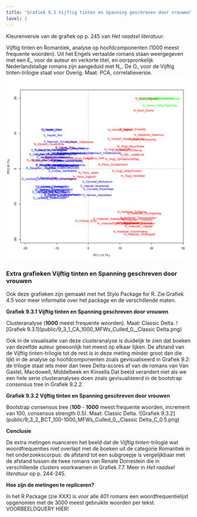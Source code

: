 ```yaml
---
title: "Grafiek 9.3 Vijftig tinten en Spanning geschreven door vrouwen"
level: 2
---
```


Kleurenversie van de grafiek op p. 245 van *Het raadsel literatuur*.

Vijftig tinten en Romantiek, analyse op hoofdcomponenten (1000 meest frequente woorden). Uit het Engels vertaalde romans staan weergegeven met een E_ voor de auteur en verkorte titel, en oorspronkelijk
Nederlandstalige romans zijn aangeduid met N_. De O_ voor de Vijftig tinten-trilogie staat voor Overig. Maat: PCA, correlatieversie.
![Grafiek 9.3](public/9_3_0_PCA_1000_MFWs_Culled_0__PCA__corr.png)

### **Extra grafieken Vijftig tinten en Spanning geschreven door vrouwen**

Ook deze grafieken zijn gemaakt met het Stylo Package for R. Zie  Grafiek 4.5 voor meer informatie over het package en de verschillende maten.


**Grafiek 9.3.1 Vijftig tinten en Spanning geschreven door vrouwen**

Clusteranalyse (**1000** meest frequente woorden). Maat: Classic Delta.
![Grafiek 9.3.1](public/9_3_1_CA_1000_MFWs_Culled_0__Classic Delta.png)

Ook in de visualisatie van deze clusteranalyse is duidelijk te zien dat boeken van dezelfde auteur gewoonlijk het meest op elkaar lijken. De afstand van de Vijftig tinten-trilogie tot de rest is in deze meting minder groot dan die lijkt in de analyse op hoofdcomponenten zoals gevisualiseerd in Grafiek 9.2: de trilogie staat iets meer dan twee Delta-scores af van de romans van Van Gastel, Macdowell, Middelbeek en Kinsella.Dat beeld verandert niet als we een hele serie clusteranalyses doen zoals gevisualiseerd in de bootstrap consensus tree in Grafiek 9.2.2.

**Grafiek 9.3.2 Vijftig tinten en Spanning geschreven door vrouwen**

Bootstrap consensus tree (**100** - **1000** meest frequente woorden, increment van 100, consensus strength 0.5). Maat: Classic Delta.
![Grafiek 9.3.2](public/9_3_2_BCT_100-1000_MFWs_Culled_0__Classic Delta_C_0.5.png)

**Conclusie**

De extra metingen nuanceren het beeld dat de *Vijftig tinten*-trilogie wat woordfrequenties niet overlapt met de boeken uit de categorie Romantiek in het onderzoekscorpus: de afstand tot een subgroepje is vergelijkbaar met de afstand tussen de twee romans van Renate Dorrestein die in verschillende clusters voorkwamen in Grafiek 7.7. Meer in *Het raadsel literatuur* op p. 244-245.

**Hoe zijn de metingen te repliceren?**

In het R Package (zie XXX) is voor alle 401 romans een woordfrequentielijst opgenomen met de 3000 meest gebruikte woorden per tekst. VOORBEELDQUERY HIER!
